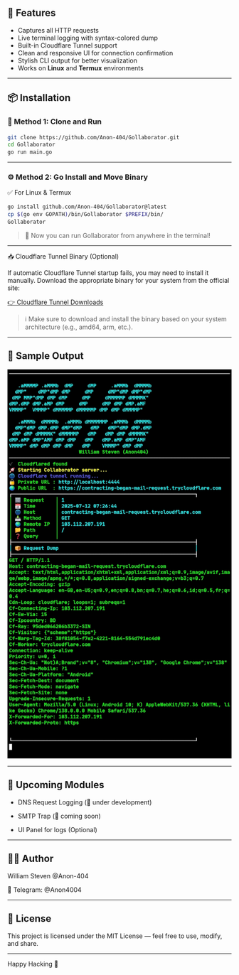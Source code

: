 ## 🚀 Features

- Captures all HTTP requests
- Live terminal logging with syntax-colored dump
- Built-in Cloudflare Tunnel support
- Clean and responsive UI for connection confirmation
- Stylish CLI output for better visualization
- Works on **Linux** and **Termux** environments

---

## 📦 Installation

### 🔧 Method 1: Clone and Run

```bash
git clone https://github.com/Anon-404/Gollaborator.git
cd Gollaborator
go run main.go
```

---

### ⚙️ Method 2: Go Install and Move Binary

✅ For Linux & Termux

```bash
go install github.com/Anon-404/Gollaborator@latest
cp $(go env GOPATH)/bin/Gollaborator $PREFIX/bin/
Gollaborator
```

> 🔁 Now you can run Gollaborator from anywhere in the terminal!

---

📥 Cloudflare Tunnel Binary (Optional)

If automatic Cloudflare Tunnel startup fails, you may need to install it manually.
Download the appropriate binary for your system from the official site:

[👉 Cloudflare Tunnel Downloads](https://developers.cloudflare.com/cloudflare-one/connections/connect-networks/downloads/)

> ℹ️ Make sure to download and install the binary based on your system architecture (e.g., amd64, arm, etc.).

---

## 📸 Sample Output

![Gollaborator Demo](assets/Screenshot_20250712_133325_Termux.jpg)

---

## 🧠 Upcoming Modules

- DNS Request Logging (📡 under development)

- SMTP Trap (📩 coming soon)

- UI Panel for logs (Optional)

---

## 👨‍💻 Author

William Steven @Anon-404

🔗 Telegram: @Anon4004



---

## 📜 License

This project is licensed under the MIT License — feel free to use, modify, and share.


---

Happy Hacking 🐚

